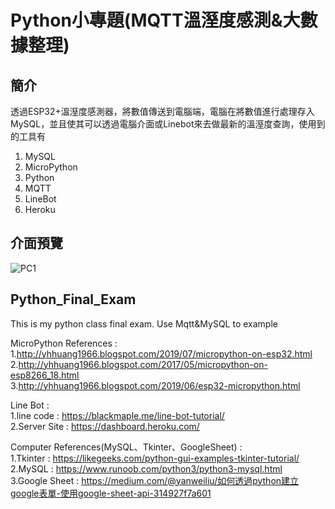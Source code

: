 # Python小專題(MQTT溫溼度感測&大數據整理)

## 簡介
  透過ESP32+溫溼度感測器，將數值傳送到電腦端，電腦在將數值進行處理存入MySQL，並且使其可以透過電腦介面或Linebot來去做最新的溫溼度查詢，使用到的工具有
  
  1. MySQL
  2. MicroPython
  3. Python
  4. MQTT
  5. LineBot
  6. Heroku

## 介面預覽
![PC1](/Picture/圖片1.jpg)

## Python_Final_Exam
This is my python class final exam.  Use Mqtt&amp;MySQL to example  


MicroPython References :  
1.http://yhhuang1966.blogspot.com/2019/07/micropython-on-esp32.html   
2.http://yhhuang1966.blogspot.com/2017/05/micropython-on-esp8266_18.html  
3.http://yhhuang1966.blogspot.com/2019/06/esp32-micropython.html  

Line Bot :  
1.line code : https://blackmaple.me/line-bot-tutorial/  
2.Server Site : https://dashboard.heroku.com/  

Computer References(MySQL、Tkinter、GoogleSheet) :  
1.Tkinter : https://likegeeks.com/python-gui-examples-tkinter-tutorial/  
2.MySQL : https://www.runoob.com/python3/python3-mysql.html  
3.Google Sheet : https://medium.com/@yanweiliu/如何透過python建立google表單-使用google-sheet-api-314927f7a601



